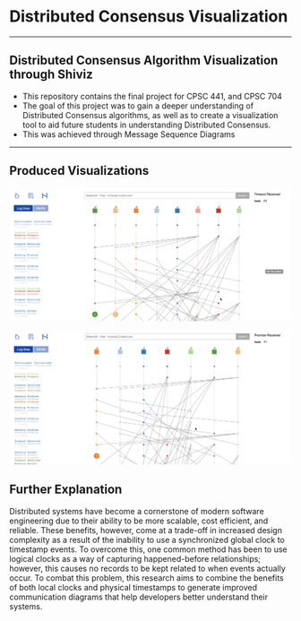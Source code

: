 # Distributed Consensus Visualization

---

## Distributed Consensus Algorithm Visualization through Shiviz

* This repository contains the final project for CPSC 441, and CPSC 704
* The goal of this project was to gain a deeper understanding of Distributed Consensus algorithms, as well
as to create a visualization tool to aid future students in understanding Distributed Consensus.
* This was achieved through Message Sequence Diagrams  

---

## Produced Visualizations

![Consensus Visualizations](https://raw.githubusercontent.com/Daniel-OReilly/Distributed-Consensus-Visualization/master/Consensus%20Visualization/Shiviz%20Images/example1.png)

![Consensus Visualizations](https://raw.githubusercontent.com/Daniel-OReilly/Distributed-Consensus-Visualization/master/Consensus%20Visualization/Shiviz%20Images/example2.png)

## Further Explanation

Distributed systems have become a cornerstone of modern software engineering due to their ability to be more scalable, cost efficient, and reliable. These benefits, however, come at a trade-off in increased design complexity as a result of the inability to use a synchronized global clock to timestamp events. To overcome this, one common method has been to use logical clocks as a way of capturing happened-before relationships; however, this causes no records to be kept related to when events actually occur. To combat this problem, this research aims to combine the benefits of both local clocks and physical timestamps to generate improved communication diagrams that help developers better understand their systems.